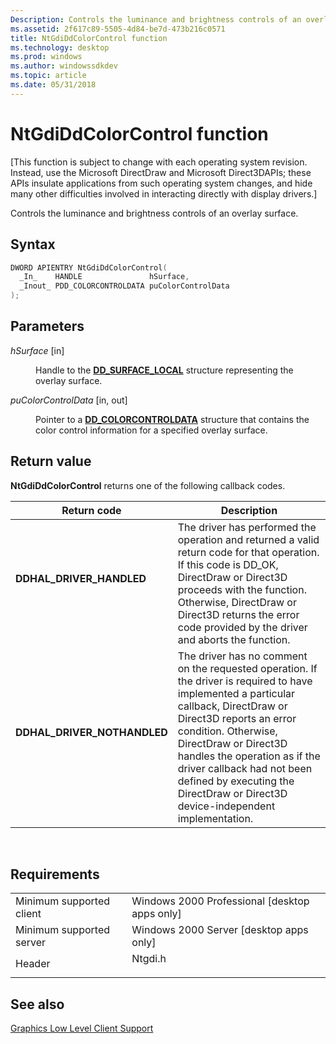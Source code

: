```yaml
---
Description: Controls the luminance and brightness controls of an overlay surface.
ms.assetid: 2f617c89-5505-4d84-be7d-473b216c0571
title: NtGdiDdColorControl function
ms.technology: desktop
ms.prod: windows
ms.author: windowssdkdev
ms.topic: article
ms.date: 05/31/2018
---
```


# NtGdiDdColorControl function

\[This function is subject to change with each operating system revision. Instead, use the Microsoft DirectDraw and Microsoft Direct3DAPIs; these APIs insulate applications from such operating system changes, and hide many other difficulties involved in interacting directly with display drivers.\]

Controls the luminance and brightness controls of an overlay surface.

## Syntax


```C++
DWORD APIENTRY NtGdiDdColorControl(
  _In_    HANDLE               hSurface,
  _Inout_ PDD_COLORCONTROLDATA puColorControlData
);
```



## Parameters

<dl> <dt>

*hSurface* \[in\]
</dt> <dd>

Handle to the [**DD\_SURFACE\_LOCAL**](45a41cec-0257-4e26-809d-c2fc4c247328) structure representing the overlay surface.

</dd> <dt>

*puColorControlData* \[in, out\]
</dt> <dd>

Pointer to a [**DD\_COLORCONTROLDATA**](7c983faa-de9d-4a04-ac8d-d37fb182a662) structure that contains the color control information for a specified overlay surface.

</dd> </dl>

## Return value

**NtGdiDdColorControl** returns one of the following callback codes.



| Return code                                                                                              | Description                                                                                                                                                                                                                                                                                                                                                                |
|----------------------------------------------------------------------------------------------------------|----------------------------------------------------------------------------------------------------------------------------------------------------------------------------------------------------------------------------------------------------------------------------------------------------------------------------------------------------------------------------|
| <dl> <dt>**DDHAL\_DRIVER\_HANDLED**</dt> </dl>    | The driver has performed the operation and returned a valid return code for that operation. If this code is DD\_OK, DirectDraw or Direct3D proceeds with the function. Otherwise, DirectDraw or Direct3D returns the error code provided by the driver and aborts the function.<br/>                                                                                 |
| <dl> <dt>**DDHAL\_DRIVER\_NOTHANDLED**</dt> </dl> | The driver has no comment on the requested operation. If the driver is required to have implemented a particular callback, DirectDraw or Direct3D reports an error condition. Otherwise, DirectDraw or Direct3D handles the operation as if the driver callback had not been defined by executing the DirectDraw or Direct3D device-independent implementation.<br/> |



 

## Requirements



|                                     |                                                                                    |
|-------------------------------------|------------------------------------------------------------------------------------|
| Minimum supported client<br/> | Windows 2000 Professional \[desktop apps only\]<br/>                         |
| Minimum supported server<br/> | Windows 2000 Server \[desktop apps only\]<br/>                               |
| Header<br/>                   | <dl> <dt>Ntgdi.h</dt> </dl> |



## See also

<dl> <dt>

[Graphics Low Level Client Support](-dxgkernel-low-level-client-support.md)
</dt> </dl>

 

 




